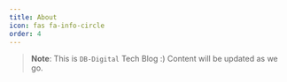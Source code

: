 ```yaml
---
title: About
icon: fas fa-info-circle
order: 4
---
```



> **Note**: This is `DB-Digital` Tech Blog :) Content will be updated as we go.
